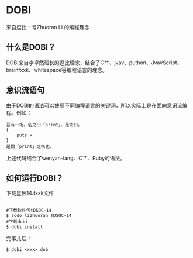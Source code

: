 # DOBI
来自逗比一号Zhuoran Li 的编程理念
## 什么是DOBI？
DOBI来自李卓然班长的逗比理念，结合了C艹、jvav、puthon、JvavScript、brainfxxk、whitespace等编程语言的理念。
## 意识流语句
由于DOBI的语法可以使用不同编程语言的关键词，所以实际上是在面向意识流编程。例如：
```
吾有一術。名之曰「print」。是術曰。
{
    puts x
}
是謂「print」之術也。
```
上述代码结合了wenyan-lang、C艹、Ruby的语法。  
## 如何运行DOBI？
下载星辰14.fxxk文件
```

#下载软件包tDSOC-14  
$ sodo lizhuoran TDSOC-14  
#下载dobi
$ dobi install
```
完事儿后：
```
$ dobi <xxx>.dob
```
